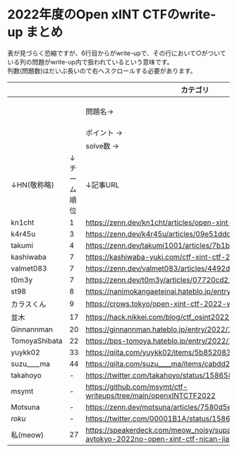 # 2022年度のOpen xINT CTFのwrite-up まとめ
表が見づらく恐縮ですが、6行目からがwrite-upで、その行において○がついている列の問題がwrite-up内で扱われているという意味です。  
列数(問題数)はだいぶ長いので右へスクロールする必要があります。

|               |             | カテゴリ                                                                                           | HUMAN   | HUMAN    | HUMAN | HUMAN    | PLACE    | PLACE | PLACE | PLACE | PLACE  | PLACE | PLACE     | PUBLIC | FOOD                 | NET   | NET  | NET | CLOUD |
| ------------- | ----------- | -------------------------------------------------------------------------------------------------- | ------- | -------- | ----- | -------- | -------- | ----- | ----- | ----- | ------ | ----- | --------- | ------ | -------------------- | ----- | ---- | --- | ----- |
|               |             | 問題名→                                                                                            | saitaku | ho ho ho | kura  | Yokohama | spacious | VIDEO | BUS   | BUS2  | 3month | tank  | nice view | BRIDGE | happy birthday, yall | whois | SSID | BB  | Altai |
|               |             | ポイント →                                                                                         | 200     | 300      | 400   | 500      | 100      | 100   | 200   | 200   | 300    | 300   | 300       | 200    | 200                  | 100   | 100  | 200 | 200   |
|               |             | solve数 →                                                                                          | 56      | 57       | 0     | 0        | 56       | 64    | 24    | 32    | 32     | 9     | 27        | 11     | 15                   | 106   | 39   | 5   | 3     |
| ↓HN(敬称略)   | ↓チーム順位 | ↓記事URL                                                                                           |         |          |       |          |          |       |       |       |        |       |           |        |                      |       |      |     |       |
| kn1cht        | 1           | https://zenn.dev/kn1cht/articles/open-xint-2022-40548f                                             | o       | o        |       |          | o        | o     | o     | o     | o      | o     | o         | o      | o                    | o     | o    | o   |       |
| k4r45u        | 3           | https://zenn.dev/k4r45u/articles/09e51ddcee7007                                                    | o       | o        |       |          | o        | o     | o     | o     | o      | o     | o         |        | o                    | o     | o    |     |       |
| takumi        | 4           | https://zenn.dev/takumi1001/articles/7b1baa88ed3dda                                                | o       | o        |       | o        | o        | o     | o     | o     | o      | o     | o         | o      | o                    | o     | o    | o   | o     |
| kashiwaba     | 7           | https://kashiwaba-yuki.com/ctf-xint-ctf-2022                                                       |         |          |       |          |          |       |       |       |        |       |           |        |                      |       |      | o   | o     |
| valmet083     | 7           | https://zenn.dev/valmet083/articles/4492deb5ab5690                                                 |         |          |       |          | o        | o     | o     | o     | o      |       | o         | o      | o                    |       |      |     |       |
| t0m3y         | 7           | https://zenn.dev/t0m3y/articles/07720cd2148e0f                                                     |         |          |       |          |          |       |       | o     |        |       | o         |        |                      |       | o    |     |       |
| st98          | 8           | https://nanimokangaeteinai.hateblo.jp/entry/2022/11/16/173608                                      | o       | o        |       |          |          |       | o     | o     | o      | o     | o         |        |                      | o     | o    | o   |       |
| カラスくん    | 9           | https://crows.tokyo/open-xint-ctf-2022-write-up/                                                   |         | o        |       |          |          | o     | o     | o     |        |       |           |        |                      |       |      |     |       |
| 並木          | 17          | https://hack.nikkei.com/blog/ctf_osint202210/                                                      |         |          |       |          |          |       |       |       | o      | o     | o         |        |                      | o     | o    |     |       |
| Ginnannman    | 20          | https://ginnannman.hateblo.jp/entry/2022/10/30/112358                                              | o       | o        |       |          |          | o     |       | o     | o      |       |           | o      | o                    |       |      |     |       |
| TomoyaShibata | 22          | https://bps-tomoya.hateblo.jp/entry/2022/10/30/230314                                              | o       | o        |       |          | o        | o     |       |       | o      |       | o         |        |                      | o     |      |     |       |
| yuykk02       | 33          | https://qiita.com/yuykk02/items/5b852083c9824f520a91                                               | o       | o        |       |          |          | o     | o     |       |        |       |           |        |                      | o     | o    |     |       |
| suzu____ma    | 44          | https://qiita.com/suzu____ma/items/cabdd28491d31d387155                                            |         |          |       |          | o        | o     |       |       |        |       |           |        |                      | o     |      |     |       |
| takahoyo      | -           | https://twitter.com/takahoyo/status/1586588946401673216                                            |         |          |       |          | o        | o     | o     | o     |        |       |           |        |                      | o     | o    |     |       |
| msymt         | -           | https://github.com/msymt/ctf-writeups/tree/main/openxINTCTF2022                                    | o       |          |       |          | o        |       |       |       |        |       |           |        |                      | o     | o    |     |       |
| Motsuna       | -           | https://zenn.dev/motsuna/articles/7580d5e73d07ff                                                   |         |          |       | o        |          |       |       |       |        |       |           |        |                      |       |      |     |       |
| _roku_        | -           | https://twitter.com/00001B1A/status/1586317004147159041                                            |         |          | o     |          |          |       |       |       |        |       |           |        |                      |       |      |     |       |
| 私(meow)      | 27          | https://speakerdeck.com/meow_noisy/supaiyang-cheng-ctf-avtokyo-2022no-open-xint-ctf-nican-jia-sita |         |          |       |          | o        |       | o     | o     |        |       |           |        |                      | o     | o    |     |       |

